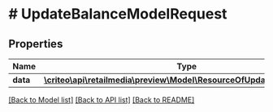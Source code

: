 # # UpdateBalanceModelRequest

## Properties

Name | Type | Description | Notes
------------ | ------------- | ------------- | -------------
**data** | [**\criteo\api\retailmedia\preview\Model\ResourceOfUpdateBalanceModel**](ResourceOfUpdateBalanceModel.md) |  | [optional]

[[Back to Model list]](../../README.md#models) [[Back to API list]](../../README.md#endpoints) [[Back to README]](../../README.md)
